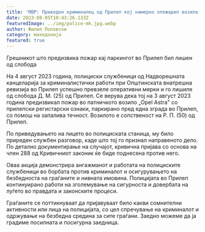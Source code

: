 ```yaml
---
title: 'МВР: Приведен криминалец од Прилеп кој намерно опожарил возило - 05 АВГУСТ 2023'
date: 2023-08-05T10:43:26.133Z
featuredImage: ../img/police-mk.jpg.webp
author: Филип Поповски
category: македонија
featured: true
---
```

Грешникот што предизвика пожар кај паркингот во Прилеп бил лишен од слобода

На 4 август 2023 година, полициски службеници од Надворешната канцеларија за криминалистички работи при Општинската внатрешна ревизија во Прилеп успешно превзеле оперативни мерки и го лишиле од слобода Д. М. (25) од Прилеп. Се верува дека тој на 3 август 2023 година предизвикал пожар во патничкото возило „Opel Astra" со прилепски регистарски ознаки, паркирано пред една зграда во Прилеп, со помош на запалива течност. Возилото е сопственост на Р. П. (50) од Прилеп.

По приведувањето на лицето во полициската станица, му било приреден службен разговор, каде што тој го признал направеното дело. По детално документирање на случајот, кривична пријава со основа на член 288 од Кривичниот законик ќе биде поднесена против него.

Оваа акција демонстрира ангажманот и работата на полициските службеници во борбата против криминалот и осигурувањето на безбедноста на граѓаните и нивната имовина. Полицијата во Прилеп континуирано работи на зголемување на сигурноста и довербата на луѓето во правдата и законските процеси.

Граѓаните се поттикнуваат да пријавуваат било какви сомнителни активности или лица на полицијата, со цел спречување на криминалот и одржување на безбедна средина за сите граѓани. Заедно можеме да ја градиме посилната и посигурна заедница.
